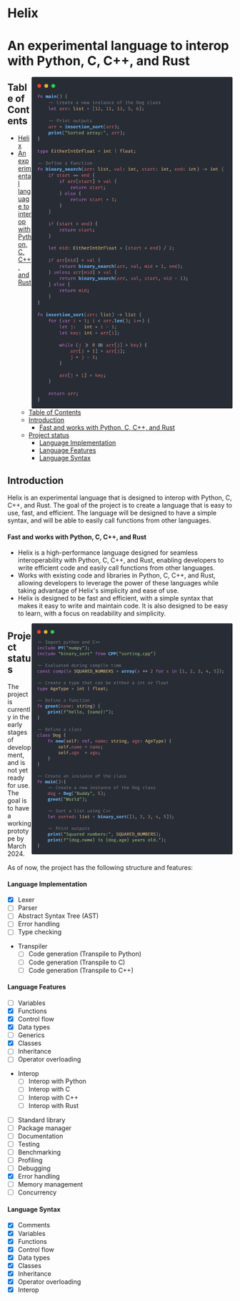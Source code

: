 # Helix
# An experimental language to interop with Python, C, C++, and Rust

<img src="assets/example_3.png" align="right" width="450"
     alt="Quicksort code in Carbon. Follow the link to read more.">
</a>

## Table of Contents
- [Helix](#helix)
- [An experimental language to interop with Python, C, C++, and Rust](#an-experimental-language-to-interop-with-python-c-c-and-rust)
  - [Table of Contents](#table-of-contents)
  - [Introduction](#introduction)
      - [Fast and works with Python, C, C++, and Rust](#fast-and-works-with-python-c-c-and-rust)
  - [Project status](#project-status)
      - [Language Implementation](#language-implementation)
      - [Language Features](#language-features)
      - [Language Syntax](#language-syntax)

## Introduction
Helix is an experimental language that is designed to interop with Python, C, C++, and Rust. The goal of the project is to create a language that is easy to use, fast, and efficient. The language will be designed to have a simple syntax, and will be able to easily call functions from other languages.
#### Fast and works with Python, C, C++, and Rust
- Helix is a high-performance language designed for seamless interoperability with Python, C, C++, and Rust, enabling developers to write efficient code and easily call functions from other languages.
- Works with existing code and libraries in Python, C, C++, and Rust, allowing developers to leverage the power of these languages while taking advantage of Helix's simplicity and ease of use.
- Helix is designed to be fast and efficient, with a simple syntax that makes it easy to write and maintain code. It is also designed to be easy to learn, with a focus on readability and simplicity.

<img src="assets/example_1.png" align="right" width="450"
     alt="Quicksort code in Carbon. Follow the link to read more.">
</a>

## Project status
The project is currently in the early stages of development, and is not yet ready for use. The goal is to have a working prototype by March 2024.

As of now, the project has the following structure and features:
#### Language Implementation
- [x] Lexer
- [ ] Parser
- [ ] Abstract Syntax Tree (AST)
- [ ] Error handling
- [ ] Type checking
- Transpiler
  - [ ] Code generation (Transpile to Python)
  - [ ] Code generation (Transpile to C)
  - [ ] Code generation (Transpile to C++)

#### Language Features
- [ ] Variables
- [x] Functions
- [x] Control flow
- [x] Data types
- [ ] Generics
- [x] Classes
- [ ] Inheritance
- [ ] Operator overloading
- Interop
  - [ ] Interop with Python
  - [ ] Interop with C
  - [ ] Interop with C++
  - [ ] Interop with Rust
- [ ] Standard library
- [ ] Package manager
- [ ] Documentation
- [ ] Testing
- [ ] Benchmarking
- [ ] Profiling
- [ ] Debugging
- [x] Error handling
- [ ] Memory management
- [ ] Concurrency

#### Language Syntax
- [x] Comments
- [x] Variables
- [x] Functions
- [x] Control flow
- [x] Data types
- [x] Classes
- [x] Inheritance
- [x] Operator overloading
- [x] Interop